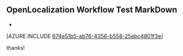 ## OpenLocalization Workflow Test MarkDown
* 

[AZURE.INCLUDE [674e51b5-ab76-4356-b558-25ebc4801f3e](calleeMd1.md)]

 
thanks!